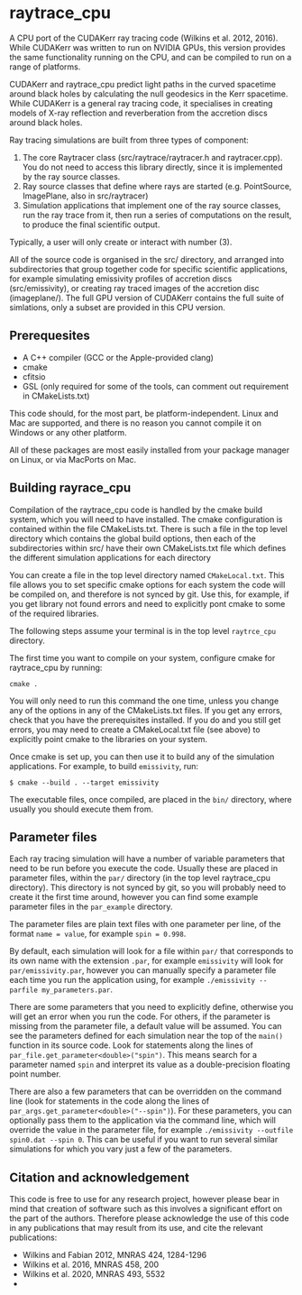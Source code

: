 # raytrace_cpu
A CPU port of the CUDAKerr ray tracing code (Wilkins et al. 2012, 2016). While CUDAKerr was written to run on NVIDIA GPUs, this version provides the same functionality running on the CPU, and can be compiled to run on a range of platforms.

CUDAKerr and raytrace_cpu predict light paths in the curved spacetime around black holes by calculating the null geodesics in the Kerr spacetime. While CUDAKerr is a general ray tracing code, it specialises in creating models of X-ray reflection and reverberation from the accretion discs around black holes.

Ray tracing simulations are built from three types of component:
1. The core Raytracer class (src/raytrace/raytracer.h and raytracer.cpp). You do not need to access this library directly, since it is implemented by the ray source classes.
2. Ray source classes that define where rays are started (e.g. PointSource, ImagePlane, also in src/raytracer)
3. Simulation applications that implement one of the ray source classes, run the ray trace from it, then run a series of computations on the result, to produce the final scientific output.

Typically, a user will only create or interact with number (3).

All of the source code is organised in the src/ directory, and arranged into subdirectories that group together code for specific scientific applications, for example simulating emissivity profiles of accretion discs (src/emissivity), or creating ray traced images of the accretion disc (imageplane/). The full GPU version of CUDAKerr contains the full suite of simlations, only a subset are provided in this CPU version.

## Prerequesites
- A C++ compiler (GCC or the Apple-provided clang)
- cmake
- cfitsio
- GSL (only required for some of the tools, can comment out requirement in CMakeLists.txt)

This code should, for the most part, be platform-independent. Linux and Mac are supported, and there is no reason you cannot compile it on Windows or any other platform.

All of these packages are most easily installed from your package manager on Linux, or via MacPorts on Mac.

## Building rayrace_cpu
Compilation of the raytrace_cpu code is handled by the cmake build system, which you will need to have installed. The cmake configuration is contained within the file CMakeLists.txt. There is such a file in the top level directory which contains the global build options, then each of the subdirectories within src/ have their own CMakeLists.txt file which defines the different simulation applications for each directory

You can create a file in the top level directory named `CMakeLocal.txt`. This file allows you to set specific cmake options for each system the code will be compiled on, and therefore is not synced by git. Use this, for example, if you get library not found errors and need to explicitly pont cmake to some of the required libraries.

The following steps assume your terminal is in the top level `raytrce_cpu` directory.

The first time you want to compile on your system, configure cmake for raytrace_cpu by running:

`cmake .`

You will only need to run this command the one time, unless you change any of the options in any of the CMakeLists.txt files. If you get any errors, check that you have the prerequisites installed. If you do and you still get errors, you may need to create a CMakeLocal.txt file (see above) to explicitly point cmake to the libraries on your system.

Once cmake is set up, you can then use it to build any of the simulation applications. For example, to build `emissivity`, run:

`$ cmake --build . --target emissivity`

The executable files, once compiled, are placed in the `bin/` directory, where usually you should execute them from.

## Parameter files
Each ray tracing simulation will have a number of variable parameters that need to be run before you execute the code. Usually these are placed in parameter files, within the `par/` directory (in the top level raytrace_cpu directory). This directory is not synced by git, so you will probably need to create it the first time around, however you can find some example parameter files in the `par_example` directory. 

The parameter files are plain text files with one parameter per line, of the format `name = value`, for example `spin = 0.998`.

By default, each simulation will look for a file within `par/` that corresponds to its own name with the extension `.par`, for example `emissivity` will look for `par/emissivity.par`, however you can manually specify a parameter file each time you run the application using, for example `./emissivity --parfile my_parameters.par`.

There are some parameters that you need to explicitly define, otherwise you will get an error when you run the code. For others, if the parameter is missing from the parameter file, a default value will be assumed. You can see the parameters defined for each simulation near the top of the `main()` function in its source code. Look for statements along the lines of `par_file.get_parameter<double>("spin")`. This means search for a parameter named `spin` and interpret its value as a double-precision floating point number.

There are also a few parameters that can be overridden on the command line (look for statements in the code along the lines of `par_args.get_parameter<double>("--spin")`). For these parameters, you can optionally pass them to the application via the command line, which will override the value in the parameter file, for example `./emissivity --outfile spin0.dat --spin 0`. This can be useful if you want to run several similar simulations for which you vary just a few of the parameters.

## Citation and acknowledgement
This code is free to use for any research project, however please bear in mind that creation of software such as this involves a significant effort on the part of the authors. Therefore please acknowledge the use of this code in any publications that may result from its use, and cite the relevant publications:
- Wilkins and Fabian 2012, MNRAS 424, 1284-1296
- Wilkins et al. 2016, MNRAS 458, 200
- Wilkins et al. 2020, MNRAS 493, 5532
- 